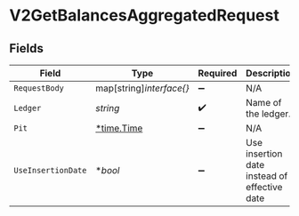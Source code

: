 # V2GetBalancesAggregatedRequest


## Fields

| Field                                        | Type                                         | Required                                     | Description                                  | Example                                      |
| -------------------------------------------- | -------------------------------------------- | -------------------------------------------- | -------------------------------------------- | -------------------------------------------- |
| `RequestBody`                                | map[string]*interface{}*                     | :heavy_minus_sign:                           | N/A                                          |                                              |
| `Ledger`                                     | *string*                                     | :heavy_check_mark:                           | Name of the ledger.                          | ledger001                                    |
| `Pit`                                        | [*time.Time](https://pkg.go.dev/time#Time)   | :heavy_minus_sign:                           | N/A                                          |                                              |
| `UseInsertionDate`                           | **bool*                                      | :heavy_minus_sign:                           | Use insertion date instead of effective date |                                              |